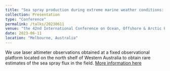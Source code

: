 ```yaml
---
title: "Sea spray production during extreme marine weather conditions: observations during Tropical Cyclones Olwyn and Veronica "
collection: Presentation
type: "Conference"
permalink: /talks/20230611
venue: "the 42nd International Conference on Ocean, Offshore & Arctic Engineering"
date: 2023-06-11
location: "Melbourne, Australia"
---
```


We use laser altimeter observations obtained at a fixed observational platform located on the north shelf of Western Australia to obtain rare estimates of the sea spray flux in the field.
[More information here](https://omae.secure-platform.com/a/solicitations/190/sessiongallery/13773/application/104355)

